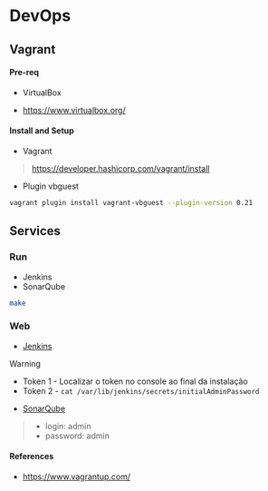 # DevOps

## Vagrant

#### Pre-req

* VirtualBox

- https://www.virtualbox.org/

#### Install and Setup

* Vagrant

> https://developer.hashicorp.com/vagrant/install

* Plugin vbguest

```sh
vagrant plugin install vagrant-vbguest --plugin-version 0.21
```
## Services

### Run

- Jenkins
- SonarQube

```sh
make 
```

### Web

- [Jenkins](http://localhost:9001/)

> [!WARNING] 
> - Token 1 - Localizar o token no console ao final da instalação
> - Token 2 - `cat /var/lib/jenkins/secrets/initialAdminPassword`

- [SonarQube](http://localhost:9000/)

> - login: admin
> - password: admin

#### References

- https://www.vagrantup.com/
